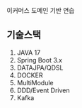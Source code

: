 이커머스 도메인 기반 연습

기술스택
---
1. JAVA 17
2. Spring Boot 3.x
3. DATAJPA/QDSL
4. DOCKER
5. MultiModule
6. DDD/Event Driven
7. Kafka

